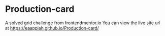 # Production-card
A solved grid challenge from frontendmentor.io
You can view the live site url at https://eaappiah.github.io/Production-card/

